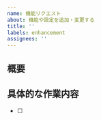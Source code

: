 ```yaml
---
name: 機能リクエスト
about: 機能や設定を追加・変更する
title: ''
labels: enhancement
assignees: ''
---
```


## 概要


## 具体的な作業内容
- [ ] 
